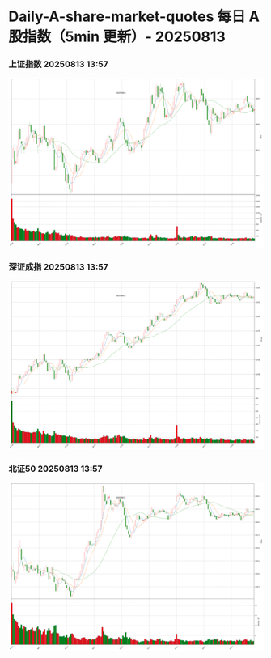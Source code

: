 
# Daily-A-share-market-quotes 每日 A 股指数（5min 更新）- 20250813

### 上证指数 20250813 13:57
![](./fig/2025/8/20250813-sh000001.png)

### 深证成指 20250813 13:57
![](./fig/2025/8/20250813-sz399001.png)

### 北证50 20250813 13:57
![](./fig/2025/8/20250813-bj899050.png)
